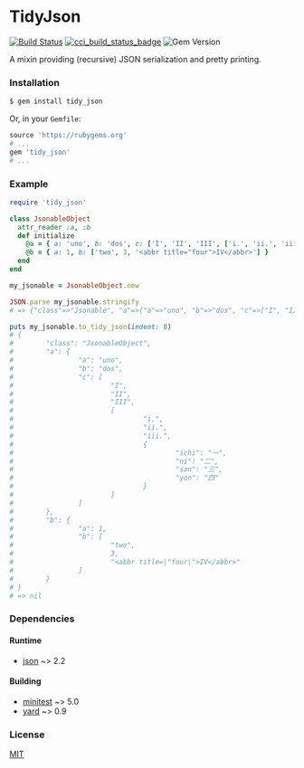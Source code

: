 # TidyJson

[![Build Status][travis_build_status_badge]][travis_build_status]  [![cci_build_status_badge]][cci_build_status]  ![Gem Version][gem_version_badge]

A mixin providing (recursive) JSON serialization and pretty printing.

### Installation

```bash
$ gem install tidy_json
```

Or, in your `Gemfile`:

```ruby
source 'https://rubygems.org'
# ...
gem 'tidy_json'
# ...
```

### Example

```ruby
require 'tidy_json'

class JsonableObject
  attr_reader :a, :b
  def initialize
    @a = { a: 'uno', b: 'dos', c: ['I', 'II', 'III', ['i.', 'ii.', 'iii.', { 'ichi': "\u{4e00}", 'ni': "\u{4e8c}", 'san': "\u{4e09}", 'yon': "\u{56db}" }]] }
    @b = { a: 1, b: ['two', 3, '<abbr title="four">IV</abbr>'] }
  end
end

my_jsonable = JsonableObject.new

JSON.parse my_jsonable.stringify
# => {"class"=>"Jsonable", "a"=>{"a"=>"uno", "b"=>"dos", "c"=>["I", "II", "III", ["i.", "ii.", "iii.", {"ichi"=>"一", "ni"=>"二", "san"=>"三", "yon"=>"四"}]]}, "b"=>{"a"=>1, "b"=>["two", 3, "<abbr title=\"four\">IV</abbr>"]}}

puts my_jsonable.to_tidy_json(indent: 8)
# {
#        "class": "JsonableObject",
#        "a": {
#                "a": "uno",
#                "b": "dos",
#                "c": [
#                        "I",
#                        "II",
#                        "III",
#                        [
#                                "i.",
#                                "ii.",
#                                "iii.",
#                                {
#                                        "ichi": "一",
#                                        "ni": "二",
#                                        "san": "三",
#                                        "yon": "四"
#                                }
#                        ]
#                ]
#        },
#        "b": {
#                "a": 1,
#                "b": [
#                        "two",
#                        3,
#                        "<abbr title=\"four\">IV</abbr>"
#                ]
#        }
# }
# => nil
```

### Dependencies

#### Runtime
- [json](https://rubygems.org/gems/json) ~> 2.2

#### Building
- [minitest](https://rubygems.org/gems/minitest) ~> 5.0
- [yard](https://rubygems.org/gems/yard) ~> 0.9

### License
[MIT](https://opensource.org/licenses/MIT)


[travis_build_status]: https://travis-ci.com/rdipardo/tidy_json
[cci_build_status]: https://circleci.com/gh/rdipardo/tidy_json
[cci_build_status_badge]: https://circleci.com/gh/rdipardo/tidy_json.svg?style=svg
[travis_build_status_badge]: https://travis-ci.com/rdipardo/tidy_json.svg
[gem_version_badge]: https://img.shields.io/gem/v/tidy_json
